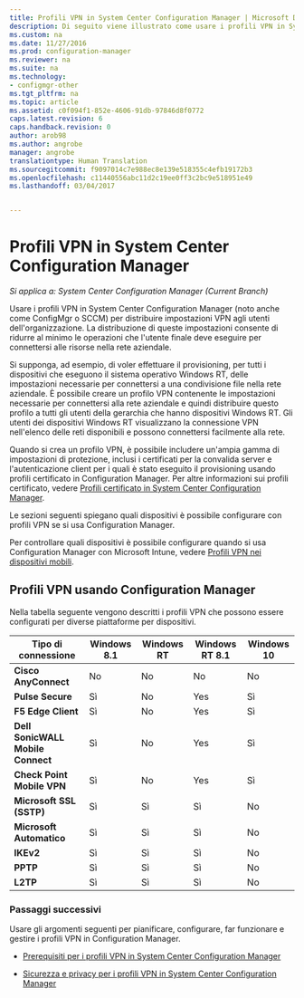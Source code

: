 ```yaml
---
title: Profili VPN in System Center Configuration Manager | Microsoft Docs
description: Di seguito viene illustrato come usare i profili VPN in System Center Configuration Manager per distribuire impostazioni VPN agli utenti dell&quot;organizzazione.
ms.custom: na
ms.date: 11/27/2016
ms.prod: configuration-manager
ms.reviewer: na
ms.suite: na
ms.technology:
- configmgr-other
ms.tgt_pltfrm: na
ms.topic: article
ms.assetid: c0f094f1-852e-4606-91db-97846d8f0772
caps.latest.revision: 6
caps.handback.revision: 0
author: arob98
ms.author: angrobe
manager: angrobe
translationtype: Human Translation
ms.sourcegitcommit: f9097014c7e988ec8e139e518355c4efb19172b3
ms.openlocfilehash: c11440556abc11d2c19ee0ff3c2bc9e518951e49
ms.lasthandoff: 03/04/2017


---
```

# <a name="vpn-profiles-in-system-center-configuration-manager"></a>Profili VPN in System Center Configuration Manager

*Si applica a: System Center Configuration Manager (Current Branch)*


Usare i profili VPN in System Center Configuration Manager (noto anche come ConfigMgr o SCCM) per distribuire impostazioni VPN agli utenti dell'organizzazione. La distribuzione di queste impostazioni consente di ridurre al minimo le operazioni che l'utente finale deve eseguire per connettersi alle risorse nella rete aziendale.  

 Si supponga, ad esempio, di voler effettuare il provisioning, per tutti i dispositivi che eseguono il sistema operativo Windows RT, delle impostazioni necessarie per connettersi a una condivisione file nella rete aziendale. È possibile creare un profilo VPN contenente le impostazioni necessarie per connettersi alla rete aziendale e quindi distribuire questo profilo a tutti gli utenti della gerarchia che hanno dispositivi Windows RT. Gli utenti dei dispositivi Windows RT visualizzano la connessione VPN nell'elenco delle reti disponibili e possono connettersi facilmente alla rete.  

 Quando si crea un profilo VPN, è possibile includere un'ampia gamma di impostazioni di protezione, inclusi i certificati per la convalida server e l'autenticazione client per i quali è stato eseguito il provisioning usando profili certificato in Configuration Manager. Per altre informazioni sui profili certificato, vedere [Profili certificato in System Center Configuration Manager](introduction-to-certificate-profiles.md).  

 Le sezioni seguenti spiegano quali dispositivi è possibile configurare con profili VPN se si usa Configuration Manager.

 Per controllare quali dispositivi è possibile configurare quando si usa Configuration Manager con Microsoft Intune, vedere [Profili VPN nei dispositivi mobili](/sccm/mdm/deploy-use/create-vpn-profiles).  

## <a name="vpn-profiles-when-using-configuration-manager"></a>Profili VPN usando Configuration Manager  
 Nella tabella seguente vengono descritti i profili VPN che possono essere configurati per diverse piattaforme per dispositivi.  

|Tipo di connessione|Windows 8.1|Windows RT|Windows RT 8.1|Windows 10|  
|---------------------|-----------------|----------------|--------------------|----------------|  
|**Cisco AnyConnect**|No|No|No|No|  
|**Pulse Secure**|Sì|No|Yes|Sì|  
|**F5 Edge Client**|Sì|No|Yes|Sì|  
|**Dell SonicWALL Mobile Connect**|Sì|No|Yes|Sì|  
|**Check Point Mobile VPN**|Sì|No|Yes|Sì|  
|**Microsoft SSL (SSTP)**|Sì|Sì|Sì|No|  
|**Microsoft Automatico**|Sì|Sì|Sì|No|  
|**IKEv2**|Sì|Sì|Sì|No|  
|**PPTP**|Sì|Sì|Sì|No|  
|**L2TP**|Sì|Sì|Sì|No|  

### <a name="next-steps"></a>Passaggi successivi  
 Usare gli argomenti seguenti per pianificare, configurare, far funzionare e gestire i profili VPN in Configuration Manager.  

-   [Prerequisiti per i profili VPN in System Center Configuration Manager](../plan-design/prerequisites-for-wifi-vpn-profiles.md)  

-   [Sicurezza e privacy per i profili VPN in System Center Configuration Manager](../plan-design/security-and-privacy-for-wifi-vpn-profiles.md)

